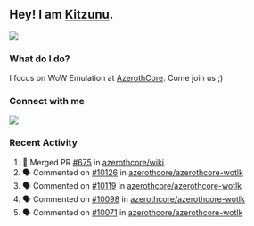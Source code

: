 ## Hey! I am [Kitzunu](https://Github.com/Kitzunu).

<!--<a href="https://github-readme-stats.kitzunu.vercel.app/api?username=Kitzunu&show_icons=true&theme=dark">
  <img align="center" src="https://github-readme-stats.kitzunu.vercel.app/api?username=Kitzunu&show_icons=true&theme=dark" />
</a>-->
<a href="https://github-readme-stats.kitzunu.vercel.app/api?username=Kitzunu&show_icons=true&theme=dark">
  <img align="center" src="https://github-readme-stats.vercel.app/api/top-langs/?username=Kitzunu&layout=compact&theme=dark" />
</a>

### What do I do?

I focus on WoW Emulation at [AzerothCore](https://Github.com/AzerothCore). Come join us ;)

### Connect with me
[![](https://img.shields.io/badge/AzerothCore%20Discord-Connect%20with%20me!-green)](https://discord.com/invite/gkt4y2x)

### Recent Activity

<!--START_SECTION:activity-->
1. 🎉 Merged PR [#675](https://github.com/azerothcore/wiki/pull/675) in [azerothcore/wiki](https://github.com/azerothcore/wiki)
2. 🗣 Commented on [#10126](https://github.com/azerothcore/azerothcore-wotlk/issues/10126) in [azerothcore/azerothcore-wotlk](https://github.com/azerothcore/azerothcore-wotlk)
3. 🗣 Commented on [#10119](https://github.com/azerothcore/azerothcore-wotlk/issues/10119) in [azerothcore/azerothcore-wotlk](https://github.com/azerothcore/azerothcore-wotlk)
4. 🗣 Commented on [#10098](https://github.com/azerothcore/azerothcore-wotlk/issues/10098) in [azerothcore/azerothcore-wotlk](https://github.com/azerothcore/azerothcore-wotlk)
5. 🗣 Commented on [#10071](https://github.com/azerothcore/azerothcore-wotlk/issues/10071) in [azerothcore/azerothcore-wotlk](https://github.com/azerothcore/azerothcore-wotlk)
<!--END_SECTION:activity-->
